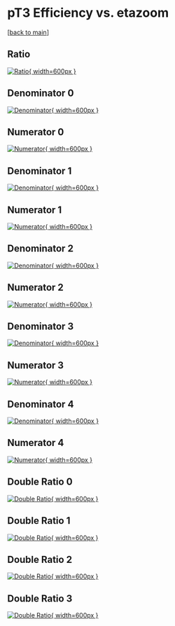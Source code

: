 # pT3 Efficiency vs. etazoom

[[back to main](./)]



## Ratio

[![Ratio](../mtv/var/pT3_loweta_0_-1_eff_etazoom.png){ width=600px }](../mtv/var/pT3_loweta_0_-1_eff_etazoom.pdf)

## Denominator 0

[![Denominator](../mtv/den/pT3_loweta_0_-1_eff_etazoom_den0.png){ width=600px }](../mtv/den/pT3_loweta_0_-1_eff_etazoom_den0.pdf)

## Numerator 0

[![Numerator](../mtv/num/pT3_loweta_0_-1_eff_etazoom_num0.png){ width=600px }](../mtv/num/pT3_loweta_0_-1_eff_etazoom_num0.pdf)

## Denominator 1

[![Denominator](../mtv/den/pT3_loweta_0_-1_eff_etazoom_den1.png){ width=600px }](../mtv/den/pT3_loweta_0_-1_eff_etazoom_den1.pdf)

## Numerator 1

[![Numerator](../mtv/num/pT3_loweta_0_-1_eff_etazoom_num1.png){ width=600px }](../mtv/num/pT3_loweta_0_-1_eff_etazoom_num1.pdf)

## Denominator 2

[![Denominator](../mtv/den/pT3_loweta_0_-1_eff_etazoom_den2.png){ width=600px }](../mtv/den/pT3_loweta_0_-1_eff_etazoom_den2.pdf)

## Numerator 2

[![Numerator](../mtv/num/pT3_loweta_0_-1_eff_etazoom_num2.png){ width=600px }](../mtv/num/pT3_loweta_0_-1_eff_etazoom_num2.pdf)

## Denominator 3

[![Denominator](../mtv/den/pT3_loweta_0_-1_eff_etazoom_den3.png){ width=600px }](../mtv/den/pT3_loweta_0_-1_eff_etazoom_den3.pdf)

## Numerator 3

[![Numerator](../mtv/num/pT3_loweta_0_-1_eff_etazoom_num3.png){ width=600px }](../mtv/num/pT3_loweta_0_-1_eff_etazoom_num3.pdf)

## Denominator 4

[![Denominator](../mtv/den/pT3_loweta_0_-1_eff_etazoom_den4.png){ width=600px }](../mtv/den/pT3_loweta_0_-1_eff_etazoom_den4.pdf)

## Numerator 4

[![Numerator](../mtv/num/pT3_loweta_0_-1_eff_etazoom_num4.png){ width=600px }](../mtv/num/pT3_loweta_0_-1_eff_etazoom_num4.pdf)

## Double Ratio 0

[![Double Ratio](../mtv/ratio/pT3_loweta_0_-1_eff_etazoom_ratio0.png){ width=600px }](../mtv/ratio/pT3_loweta_0_-1_eff_etazoom_ratio0.pdf)

## Double Ratio 1

[![Double Ratio](../mtv/ratio/pT3_loweta_0_-1_eff_etazoom_ratio1.png){ width=600px }](../mtv/ratio/pT3_loweta_0_-1_eff_etazoom_ratio1.pdf)

## Double Ratio 2

[![Double Ratio](../mtv/ratio/pT3_loweta_0_-1_eff_etazoom_ratio2.png){ width=600px }](../mtv/ratio/pT3_loweta_0_-1_eff_etazoom_ratio2.pdf)

## Double Ratio 3

[![Double Ratio](../mtv/ratio/pT3_loweta_0_-1_eff_etazoom_ratio3.png){ width=600px }](../mtv/ratio/pT3_loweta_0_-1_eff_etazoom_ratio3.pdf)

